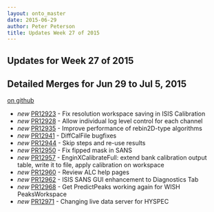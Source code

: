 ```yaml
---
layout: onto_master
date: 2015-06-29
author: Peter Peterson
title: Updates Week 27 of 2015
---
```

Updates for Week 27 of 2015
---------------------------

Detailed Merges for Jun 29 to Jul 5, 2015
-----------------------------------------
[on github](https://github.com/mantidproject/mantid/pulls?q=is%3Apr+merged%3A2015-06-30..2015-07-05)

* *new* [PR12923](https://github.com/mantidproject/mantid/pull/12923) - Fix resolution workspace saving in ISIS Calibration
* *new* [PR12928](https://github.com/mantidproject/mantid/pull/12928) - Allow individual log level control for each channel
* *new* [PR12935](https://github.com/mantidproject/mantid/pull/12935) - Improve performance of rebin2D-type algorithms
* *new* [PR12941](https://github.com/mantidproject/mantid/pull/12941) - DiffCalFile bugfixes
* *new* [PR12944](https://github.com/mantidproject/mantid/pull/12944) - Skip steps and re-use results
* *new* [PR12950](https://github.com/mantidproject/mantid/pull/12950) - Fix fipped mask in SANS
* *new* [PR12957](https://github.com/mantidproject/mantid/pull/12957) - EnginXCalibrateFull: extend bank calibration output table, write it to file, apply calibration on workspace
* *new* [PR12960](https://github.com/mantidproject/mantid/pull/12960) - Review ALC help pages
* *new* [PR12962](https://github.com/mantidproject/mantid/pull/12962) - ISIS SANS GUI enhancement to Diagnostics Tab
* *new* [PR12968](https://github.com/mantidproject/mantid/pull/12968) - Get PredictPeaks working again for WISH PeaksWorkspace
* *new* [PR12971](https://github.com/mantidproject/mantid/pull/12971) - Changing live data server for HYSPEC

